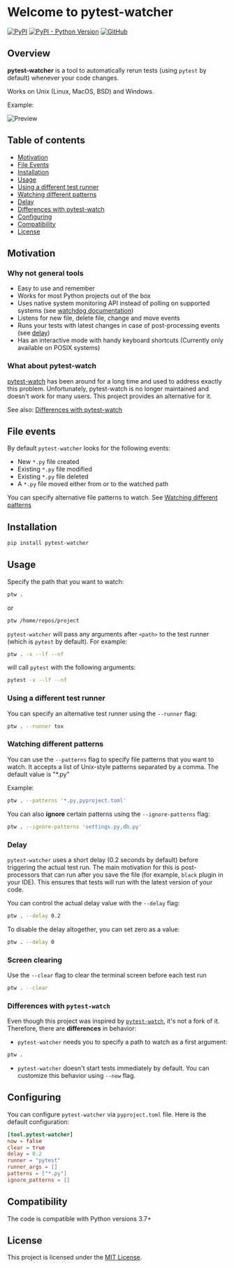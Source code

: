 # Welcome to pytest-watcher

[![PyPI](https://img.shields.io/pypi/v/pytest-watcher)](https://pypi.org/project/pytest-watcher/)
[![PyPI - Python Version](https://img.shields.io/pypi/pyversions/pytest-watcher)](https://pypi.org/project/pytest-watcher/)
[![GitHub](https://img.shields.io/github/license/olzhasar/pytest-watcher)](https://github.com/olzhasar/pytest-watcher/blob/master/LICENSE)

## Overview

**pytest-watcher** is a tool to automatically rerun tests (using `pytest` by default) whenever your code changes.

Works on Unix (Linux, MacOS, BSD) and Windows.

Example:

![Preview](docs/_static/preview.gif)

## Table of contents

- [Motivation](#motivation)
- [File Events](#file-events)
- [Installation](#installation)
- [Usage](#usage)
- [Using a different test runner](#using-a-different-test-runner)
- [Watching different patterns](#watching-different-patterns)
- [Delay](#delay)
- [Differences with pytest-watch](#differences-with-pytest-watch)
- [Configuring](#configuring)
- [Compatibility](#compatibility)
- [License](#license)

## Motivation

### Why not general tools

- Easy to use and remember
- Works for most Python projects out of the box
- Uses native system monitoring API instead of polling on supported systems (see [watchdog documentation](https://python-watchdog.readthedocs.io/en/stable/installation.html#supported-platforms-and-caveats))
- Listens for new file, delete file, change and move events
- Runs your tests with latest changes in case of post-processing events (see [delay](#delay))
- Has an interactive mode with handy keyboard shortcuts (Currently only available on POSIX systems)

### What about pytest-watch

[pytest-watch](https://github.com/joeyespo/pytest-watch) has been around for a long time and used to address exactly this problem. Unfortunately, pytest-watch is no longer maintained and doesn't work for many users. This project provides an alternative for it.

See also: [Differences with pytest-watch](#differences-with-pytest-watch)

## File events

By default `pytest-watcher` looks for the following events:

- New `*.py` file created
- Existing `*.py` file modified
- Existing `*.py` file deleted
- A `*.py` file moved either from or to the watched path

You can specify alternative file patterns to watch. See [Watching different patterns](#watching-different-patterns)

## Installation

```sh
pip install pytest-watcher
```

## Usage

Specify the path that you want to watch:

```sh
ptw .
```

or

```sh
ptw /home/repos/project
```

`pytest-watcher` will pass any arguments after `<path>` to the test runner (which is `pytest` by default). For example:

```sh
ptw . -x --lf --nf
```

will call `pytest` with the following arguments:

```sh
pytest -x --lf --nf
```

### Using a different test runner

You can specify an alternative test runner using the `--runner` flag:

```sh
ptw . --runner tox
```

### Watching different patterns

You can use the `--patterns` flag to specify file patterns that you want to watch. It accepts a list of Unix-style patterns separated by a comma. The default value is "\*.py"

Example:

```sh
ptw . --patterns '*.py,pyproject.toml'
```

You can also **ignore** certain patterns using the `--ignore-patterns` flag:

```sh
ptw . --ignore-patterns 'settings.py,db.py'
```

### Delay

`pytest-watcher` uses a short delay (0.2 seconds by default) before triggering the actual test run. The main motivation for this is post-processors that can run after you save the file (for example, `black` plugin in your IDE). This ensures that tests will run with the latest version of your code.

You can control the actual delay value with the `--delay` flag:

```sh
ptw . --delay 0.2
```

To disable the delay altogether, you can set zero as a value:

```sh
ptw . --delay 0
```

### Screen clearing

Use the `--clear` flag to clear the terminal screen before each test run

```sh
ptw . --clear
```

### Differences with `pytest-watch`

Even though this project was inspired by [`pytest-watch`](https://github.com/joeyespo/pytest-watch), it's not a fork of it. Therefore, there are **differences** in behavior:

- `pytest-watcher` needs you to specify a path to watch as a first argument:

```sh
ptw .
```

- `pytest-watcher` doesn't start tests immediately by default. You can customize this behavior using `--now` flag.

## Configuring

You can configure `pytest-watcher` via `pyproject.toml` file. Here is the default configuration:

```toml
[tool.pytest-watcher]
now = false
clear = true
delay = 0.2
runner = "pytest"
runner_args = []
patterns = ["*.py"]
ignore_patterns = []
```

## Compatibility

The code is compatible with Python versions 3.7+

## License

This project is licensed under the [MIT License](LICENSE).
